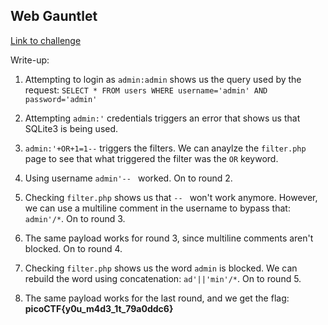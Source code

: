 ## Web Gauntlet

[Link to challenge](https://play.picoctf.org/practice/challenge/88)

Write-up:

1. Attempting to login as `admin:admin` shows us the query used by the request:
`SELECT * FROM users WHERE username='admin' AND password='admin'`

2. Attempting `admin:'` credentials triggers an error that shows us that SQLite3 is being used.

3. `admin:'+OR+1=1--` triggers the filters. We can anaylze the `filter.php` page to
see that what triggered the filter was the `OR` keyword.

4. Using username `admin'-- ` worked. On to round 2.

5. Checking `filter.php` shows us that `-- ` won't work anymore. However, we can use
a multiline comment in the username to bypass that: `admin'/*`. On to round 3.

6. The same payload works for round 3, since multiline comments aren't blocked.
On to round 4.

7. Checking `filter.php` shows us the word `admin` is blocked. We can rebuild the word
using concatenation: `ad'||'min'/*`. On to round 5.

8. The same payload works for the last round, and we get the flag: **picoCTF{y0u_m4d3_1t_79a0ddc6}**